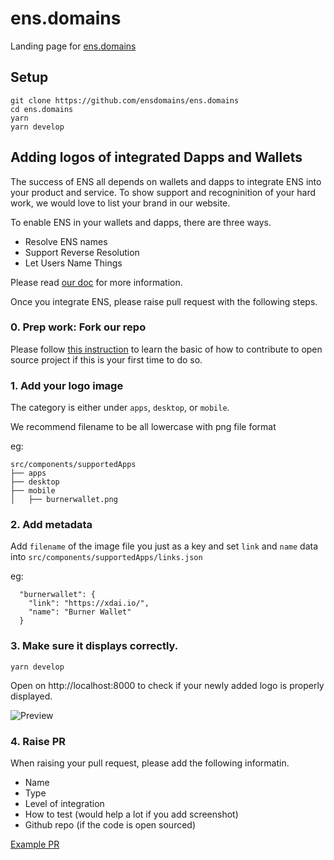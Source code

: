 # ens.domains

Landing page for [ens.domains](https://ens.domains)

## Setup

```
git clone https://github.com/ensdomains/ens.domains
cd ens.domains
yarn
yarn develop
```

## Adding logos of integrated Dapps and Wallets

The success of ENS all depends on wallets and dapps to integrate ENS into your product and service.
To show support and recogninition of your hard work, we would love to list your brand in our website.

To enable ENS in your wallets and dapps, there are three ways.

- Resolve ENS names
- Support Reverse Resolution
- Let Users Name Things

Please read [our doc](https://docs.ens.domains/dapp-developer-guide/ens-enabling-your-dapp) for more information.

Once you integrate ENS, please raise pull request with the following steps.


### 0. Prep work: Fork our repo

Please follow [this instruction](https://akrabat.com/the-beginners-guide-to-contributing-to-a-github-project/) to learn the basic of how to contribute to open source project if this is your first time to do so.

### 1. Add your logo image

The category is either under `apps`, `desktop`, or `mobile`.

We recommend filename to be all lowercase with png file format

eg:
```
src/components/supportedApps
├── apps
├── desktop
├── mobile
│   ├── burnerwallet.png
```

### 2. Add metadata

Add `filename` of the image file you just as a key and set `link` and `name` data into `src/components/supportedApps/links.json`

eg:
```
  "burnerwallet": {
    "link": "https://xdai.io/",
    "name": "Burner Wallet"
  }
```

### 3. Make sure it displays correctly.

```
yarn develop
```

Open on http://localhost:8000 to check if your newly added logo is properly displayed.

![Preview](screenshots/instruction1.png)

### 4. Raise PR

When raising your pull request, please add the following informatin.

- Name
- Type
- Level of integration
- How to test (would help a lot if you add screenshot)
- Github repo (if the code is open sourced)

[Example PR](https://github.com/ensdomains/ens.domains/pull/42)

